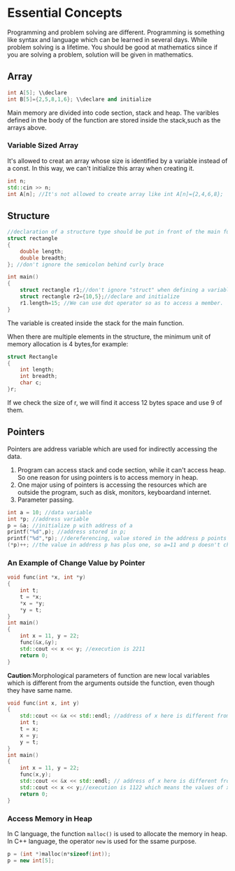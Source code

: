 # Essential Concepts

Programming and problem solving are different. Programming is something like syntax and language which can be learned in several days. While problem solving is a lifetime. You should be good at mathematics since if you are solving a problem, solution will be given in mathematics.

## Array
```c++
int A[5]; \\declare
int B[5]={2,5,8,1,6}; \\declare and initialize
```
Main memory are divided into code section, stack and heap. The varibles defined in the body of the function are stored inside the stack,such as the arrays above.

### Variable Sized Array
It's allowed to creat an array whose size is identified by a variable instead of a const. In this way, we can't initialize this array when creating it.
```c++
int n;
std::cin >> n;
int A[n]; //It's not allowed to create array like int A[n]={2,4,6,8};
```

## Structure

```c++
//declaration of a structure type should be put in front of the main function
struct rectangle
{
    double length;
    double breadth;
}; //don't ignore the semicolon behind curly brace

int main()
{
    struct rectangle r1;//don't ignore "struct" when defining a variable of type structure
    struct rectangle r2={10,5};//declare and initialize
    r1.length=15; //We can use dot operator so as to access a member.
}
```
The variable is created inside the stack for the main function.

When there are multiple elements in the structure, the minimum unit of memory allocation is 4 bytes,for example:
```c++
struct Rectangle
{
    int length;
    int breadth;
    char c;
}r;
```
If we check the size of r, we will find it access 12 bytes space and use 9 of them.

## Pointers

Pointers are address variable which are used for indirectly accessing the data.

1. Program can access stack and code section, while it can't access heap. So one reason for using pointers is to access memory in heap.
2. One major using of pointers is accessing the resources which are outside the program, such as disk, monitors, keyboardand internet.
3. Parameter passing.

```c++
int a = 10; //data variable
int *p; //address variable
p = &a; //initialize p with address of a
printf("%d",p); //address stored in p;
printf("%d",*p); //dereferencing, value stored in the address p points
(*p)++; //the value in address p has plus one, so a=11 and p doesn't change.
```

### An Example of Change Value by Pointer

```c++
void func(int *x, int *y)
{
    int t;
    t = *x;
    *x = *y;
    *y = t;
}
int main()
{
    int x = 11, y = 22;
    func(&x,&y);
    std::cout << x << y; //execution is 2211
    return 0;
}
```

**Caution**:Morphological parameters of function are new local variables which is different from the arguments outside the function, even though they have same name.

```c++
void func(int x, int y)
{
    std::cout << &x << std::endl; //address of x here is different from that of x in main()
    int t;
    t = x;
    x = y;
    y = t;
}
int main()
{
    int x = 11, y = 22;
    func(x,y);
    std::cout << &x << std::endl; // address of x here is different from that of x in func()
    std::cout << x << y;//execution is 1122 which means the values of x,y aren't changed
    return 0;
}
```

### Access Memory in Heap

In C language, the function `malloc()` is used to allocate the memory in heap.
In C++ language, the operator `new` is used for the ssame purpose.

```c++
p = (int *)malloc(n*sizeof(int));
p = new int[5];
```

